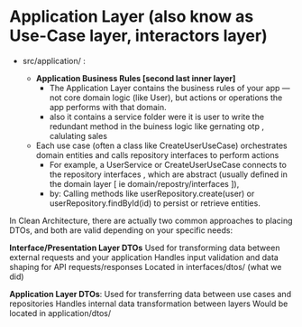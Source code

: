 # Application Layer (also know as Use-Case layer, interactors layer)

* src/application/ :
    - **Application Business Rules [second last inner layer]**
        - The Application Layer contains the business rules of your app — not core domain logic (like User), but actions or operations the app performs with that domain.
        - also it contains a service folder were it is user to write  the redundant method in the buiness logic like gernating otp , calulating sales 

    * Each use case (often a class like CreateUserUseCase) orchestrates domain entities and calls repository interfaces to perform actions
        -  For example, a UserService or CreateUserUseCase connects to the repository interfaces , which are abstract (usually defined in the domain layer [ ie domain/repostry/interfaces ]),
        - by: Calling methods like userRepository.create(user) or userRepository.findById(id) to persist or retrieve entities.


In Clean Architecture, there are actually two common approaches to placing DTOs, and both are valid depending on your specific needs:

**Interface/Presentation Layer DTOs** 
Used for transforming data between external requests and your application
Handles input validation and data shaping for API requests/responses
Located in interfaces/dtos/ (what we did)


**Application Layer DTOs**:
Used for transferring data between use cases and repositories
Handles internal data transformation between layers
Would be located in application/dtos/
